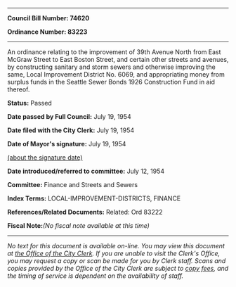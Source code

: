 

********

**Council Bill Number: 74620**
   
**Ordinance Number: 83223**
********

 An ordinance relating to the improvement of 39th Avenue North from East McGraw Street to East Boston Street, and certain other streets and avenues, by constructing sanitary and storm sewers and otherwise improving the same, Local Improvement District No. 6069, and appropriating money from surplus funds in the Seattle Sewer Bonds 1926 Construction Fund in aid thereof.

**Status:** Passed
   
**Date passed by Full Council:** July 19, 1954
   
**Date filed with the City Clerk:** July 19, 1954
   
**Date of Mayor's signature:** July 19, 1954
   
[(about the signature date)](/~public/approvaldate.htm)
   
   
   
**Date introduced/referred to committee:** July 12, 1954
   
**Committee:** Finance and Streets and Sewers
   
   
**Index Terms:** LOCAL-IMPROVEMENT-DISTRICTS, FINANCE

**References/Related Documents:** Related: Ord 83222

**Fiscal Note:**_(No fiscal note available at this time)_
********

_No text for this document is available on-line. You may view this document at [the Office of the City Clerk](http://www.seattle.gov/leg/clerk/contactUs.htm). If you are unable to visit the Clerk's Office, you may request a copy or scan be made for you by Clerk staff. Scans and copies provided by the Office of the City Clerk are subject to [copy fees](http://clerk.seattle.gov/~public/clerkfees.htm), and the timing of service is dependent on the availability of staff._

